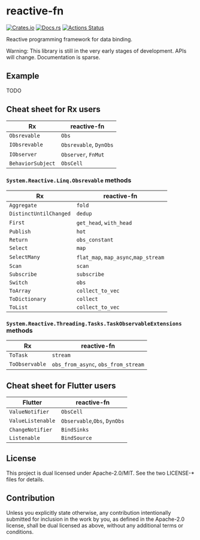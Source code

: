 # reactive-fn

[![Crates.io](https://img.shields.io/crates/v/reactive-fn.svg)](https://crates.io/crates/reactive-fn)
[![Docs.rs](https://docs.rs/ctxmap/badge.svg)](https://docs.rs/reactive-fn/)
[![Actions Status](https://github.com/frozenlib/reactive-fn/workflows/CI/badge.svg)](https://github.com/frozenlib/reactive-fn/actions)

Reactive programming framework for data binding.

Warning: This library is still in the very early stages of development. APIs will change. Documentation is sparse.

## Example

TODO

## Cheat sheet for Rx users

| Rx                | reactive-fn            |
| ----------------- | ---------------------- |
| `Obsrevable`      | `Obs`                  |
| `IObsrevable`     | `Obsrevable`, `DynObs` |
| `IObserver`       | `Observer`, `FnMut`    |
| `BehaviorSubject` | `ObsCell`              |

### `System.Reactive.Linq.Obsrevable` methods

| Rx                     | reactive-fn                          |
| ---------------------- | ------------------------------------ |
| `Aggregate`            | `fold`                               |
| `DistinctUntilChanged` | `dedup`                              |
| `First`                | `get_head`, `with_head`              |
| `Publish`              | `hot`                                |
| `Return`               | `obs_constant`                       |
| `Select`               | `map`                                |
| `SelectMany`           | `flat_map`, `map_async`,`map_stream` |
| `Scan`                 | `scan`                               |
| `Subscribe`            | `subscribe`                          |
| `Switch`               | `obs`                                |
| `ToArray`              | `collect_to_vec`                     |
| `ToDictionary`         | `collect`                            |
| `ToList`               | `collect_to_vec`                     |

### `System.Reactive.Threading.Tasks.TaskObservableExtensions` methods

| Rx             | reactive-fn                         |
| -------------- | ----------------------------------- |
| `ToTask`       | `stream`                            |
| `ToObservable` | `obs_from_async`, `obs_from_stream` |

## Cheat sheet for Flutter users

| Flutter           | reactive-fn                  |
| ----------------- | ---------------------------- |
| `ValueNotifier`   | `ObsCell`                    |
| `ValueListenable` | `Observable`,`Obs`, `DynObs` |
| `ChangeNotifier`  | `BindSinks`                  |
| `Listenable`      | `BindSource`                 |

## License

This project is dual licensed under Apache-2.0/MIT. See the two LICENSE-\* files for details.

## Contribution

Unless you explicitly state otherwise, any contribution intentionally submitted for inclusion in the work by you, as defined in the Apache-2.0 license, shall be dual licensed as above, without any additional terms or conditions.
